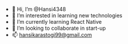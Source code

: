 - 👋 Hi, I’m @Hansi4348
- 👀 I’m interested in learning new technologies
- 🌱 I’m currently learning React Native
- 💞️ I’m looking to collaborate in start-up
- 📫 hansikarastogi99@gmail.com

<!---
Hansi4348/Hansi4348 is a ✨ special ✨ repository because its `README.md` (this file) appears on your GitHub profile.
You can click the Preview link to take a look at your changes.
--->
